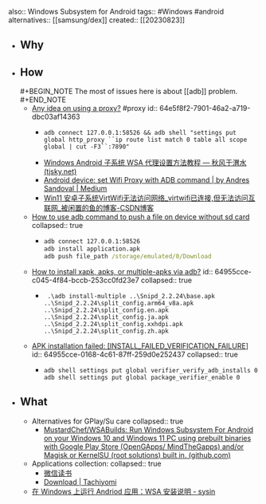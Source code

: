 also:: Windows Subsystem for Android
tags:: #Windows #android
alternatives:: [[samsung/dex]]
created:: [[20230823]]

- ## Why
- ## How
  #+BEGIN_NOTE
  The most of issues here is about [[adb]] problem.
  #+END_NOTE
  - [Any idea on using a proxy?](https://github.com/WSA-Community/WSAGAScript/issues/131) #proxy
    id:: 64e5f8f2-7901-46a2-a719-dbc03af14363
    - ```shell
      adb connect 127.0.0.1:58526 && adb shell "settings put global http_proxy ``ip route list match 0 table all scope global | cut -F3``:7890"
      ```
    - [Windows Android 子系统 WSA 代理设置方法教程 — 秋风于渭水 (tjsky.net)](https://www.tjsky.net/tutorial/391)
    - [Android device: set Wifi Proxy with ADB command | by Andres Sandoval | Medium](https://andresand.medium.com/android-device-set-wifi-proxy-with-adb-command-7a2f8cf4c434)
    - [Win11 安卓子系统VirtWifi无法访问网络_virtwifi已连接,但无法访问互联网_被闲置的鱼的博客-CSDN博客](https://blog.csdn.net/qq_14902731/article/details/124891739)
  - [How to use adb command to push a file on device without sd card](https://stackoverflow.com/questions/20834241/how-to-use-adb-command-to-push-a-file-on-device-without-sd-card)
    collapsed:: true
    - ```cmd
      adb connect 127.0.0.1:58526
      adb install application.apk
      adb push file_path /storage/emulated/0/Download
      ```
  - [How to install xapk, apks, or multiple-apks via adb?](https://android.stackexchange.com/questions/221204/how-to-install-xapk-apks-or-multiple-apks-via-adb)
    id:: 64955cce-c045-4f84-bccb-253cc0fd23e7
    collapsed:: true
    - ```
       .\adb install-multiple ..\Snipd_2.2.24\base.apk ..\Snipd_2.2.24\split_config.arm64_v8a.apk ..\Snipd_2.2.24\split_config.en.apk ..\Snipd_2.2.24\split_config.ja.apk ..\Snipd_2.2.24\split_config.xxhdpi.apk ..\Snipd_2.2.24\split_config.zh.apk
      ```
  - [APK installation failed: [INSTALL_FAILED_VERIFICATION_FAILURE]](https://stackoverflow.com/questions/15014519/apk-installation-failed-install-failed-verification-failure)
    id:: 64955cce-0168-4c61-87ff-259d0e252437
    collapsed:: true
    - ```
      adb shell settings put global verifier_verify_adb_installs 0
      adb shell settings put global package_verifier_enable 0
      ```
- ## What
  - Alternatives for GPlay/Su care
    collapsed:: true
    - [MustardChef/WSABuilds: Run Windows Subsystem For Android on your Windows 10 and Windows 11 PC using prebuilt binaries with Google Play Store (OpenGApps/ MindTheGapps) and/or Magisk or KernelSU (root solutions) built in. (github.com)](https://github.com/MustardChef/WSABuilds)
  - Applications collection:
    collapsed:: true
    - [微信读书](https://weread.qq.com/web/redirect?from=NavBar)
    - [Download | Tachiyomi](https://tachiyomi.org/download/)
  - [在 Windows 上运行 Andriod 应用：WSA 安装说明 - sysin](https://sysin.org/blog/wsa-install/)